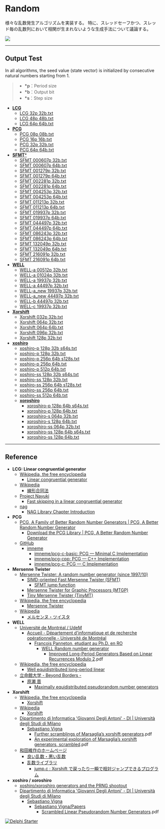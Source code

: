 # Random
様々な乱数発生アルゴリズムを実装する。
特に、スレッドセーフかつ、スレッド毎の乱数列において相関が生まれないような生成手法について議論する。

![](https://github.com/LUXOPHIA/Random/raw/master/--------/_SCREENSHOT/Random.gif)

----
## Output Test
In all algorithms, the seed value (state vector) is initialized by consecutive natural numbers starting from 1.

> * **\*p**：Period size
> * **\*b**：Output bit
> * **\*s**：Step size

* [**LCG**](https://github.com/LUXOPHIA/Random/tree/master/--------/_OUTPUT/LCG)
    * [LCG 32p 32b.txt](https://github.com/LUXOPHIA/Random/blob/master/--------/_OUTPUT/LCG/LCG%2032p%2032b.txt)
    * [LCG 48p 48b.txt](https://github.com/LUXOPHIA/Random/blob/master/--------/_OUTPUT/LCG/LCG%2048p%2048b.txt)
    * [LCG 64p 64b.txt](https://github.com/LUXOPHIA/Random/blob/master/--------/_OUTPUT/LCG/LCG%2064p%2064b.txt)
* [**PCG**](https://github.com/LUXOPHIA/Random/tree/master/--------/_OUTPUT/PCG)
    * [PCG 08p 08b.txt](https://github.com/LUXOPHIA/Random/blob/master/--------/_OUTPUT/PCG/PCG%2008p%2008b.txt)
    * [PCG 16p 16b.txt](https://github.com/LUXOPHIA/Random/blob/master/--------/_OUTPUT/PCG/PCG%2016p%2016b.txt)
    * [PCG 32p 32b.txt](https://github.com/LUXOPHIA/Random/blob/master/--------/_OUTPUT/PCG/PCG%2032p%2032b.txt)
    * [PCG 64p 64b.txt](https://github.com/LUXOPHIA/Random/blob/master/--------/_OUTPUT/PCG/PCG%2064p%2064b.txt)
* [**SFMT***](https://github.com/LUXOPHIA/Random/tree/master/--------/_OUTPUT/SFMT)
    * [SFMT 000607p 32b.txt](https://github.com/LUXOPHIA/Random/blob/master/--------/_OUTPUT/SFMT/SFMT%20000607p%2032b.txt)
    * [SFMT 000607p 64b.txt](https://github.com/LUXOPHIA/Random/blob/master/--------/_OUTPUT/SFMT/SFMT%20000607p%2064b.txt)
    * [SFMT 001279p 32b.txt](https://github.com/LUXOPHIA/Random/blob/master/--------/_OUTPUT/SFMT/SFMT%20001279p%2032b.txt)
    * [SFMT 001279p 64b.txt](https://github.com/LUXOPHIA/Random/blob/master/--------/_OUTPUT/SFMT/SFMT%20001279p%2064b.txt)
    * [SFMT 002281p 32b.txt](https://github.com/LUXOPHIA/Random/blob/master/--------/_OUTPUT/SFMT/SFMT%20002281p%2032b.txt)
    * [SFMT 002281p 64b.txt](https://github.com/LUXOPHIA/Random/blob/master/--------/_OUTPUT/SFMT/SFMT%20002281p%2064b.txt)
    * [SFMT 004253p 32b.txt](https://github.com/LUXOPHIA/Random/blob/master/--------/_OUTPUT/SFMT/SFMT%20004253p%2032b.txt)
    * [SFMT 004253p 64b.txt](https://github.com/LUXOPHIA/Random/blob/master/--------/_OUTPUT/SFMT/SFMT%20004253p%2064b.txt)
    * [SFMT 011213p 32b.txt](https://github.com/LUXOPHIA/Random/blob/master/--------/_OUTPUT/SFMT/SFMT%20011213p%2032b.txt)
    * [SFMT 011213p 64b.txt](https://github.com/LUXOPHIA/Random/blob/master/--------/_OUTPUT/SFMT/SFMT%20011213p%2064b.txt)
    * [SFMT 019937p 32b.txt](https://github.com/LUXOPHIA/Random/blob/master/--------/_OUTPUT/SFMT/SFMT%20019937p%2032b.txt)
    * [SFMT 019937p 64b.txt](https://github.com/LUXOPHIA/Random/blob/master/--------/_OUTPUT/SFMT/SFMT%20019937p%2064b.txt)
    * [SFMT 044497p 32b.txt](https://github.com/LUXOPHIA/Random/blob/master/--------/_OUTPUT/SFMT/SFMT%20044497p%2032b.txt)
    * [SFMT 044497p 64b.txt](https://github.com/LUXOPHIA/Random/blob/master/--------/_OUTPUT/SFMT/SFMT%20044497p%2064b.txt)
    * [SFMT 086243p 32b.txt](https://github.com/LUXOPHIA/Random/blob/master/--------/_OUTPUT/SFMT/SFMT%20086243p%2032b.txt)
    * [SFMT 086243p 64b.txt](https://github.com/LUXOPHIA/Random/blob/master/--------/_OUTPUT/SFMT/SFMT%20086243p%2064b.txt)
    * [SFMT 132049p 32b.txt](https://github.com/LUXOPHIA/Random/blob/master/--------/_OUTPUT/SFMT/SFMT%20132049p%2032b.txt)
    * [SFMT 132049p 64b.txt](https://github.com/LUXOPHIA/Random/blob/master/--------/_OUTPUT/SFMT/SFMT%20132049p%2064b.txt)
    * [SFMT 216091p 32b.txt](https://github.com/LUXOPHIA/Random/blob/master/--------/_OUTPUT/SFMT/SFMT%20216091p%2032b.txt)
    * [SFMT 216091p 64b.txt](https://github.com/LUXOPHIA/Random/blob/master/--------/_OUTPUT/SFMT/SFMT%20216091p%2064b.txt)
* [**WELL**](https://github.com/LUXOPHIA/Random/tree/master/--------/_OUTPUT/WELL)
    * [WELL-a 00512p 32b.txt](https://github.com/LUXOPHIA/Random/blob/master/--------/_OUTPUT/WELL/WELL-a%2000512p%2032b.txt)
    * [WELL-a 01024p 32b.txt](https://github.com/LUXOPHIA/Random/blob/master/--------/_OUTPUT/WELL/WELL-a%2001024p%2032b.txt)
    * [WELL-a 19937p 32b.txt](https://github.com/LUXOPHIA/Random/blob/master/--------/_OUTPUT/WELL/WELL-a%2019937p%2032b.txt)
    * [WELL-a 44497p 32b.txt](https://github.com/LUXOPHIA/Random/blob/master/--------/_OUTPUT/WELL/WELL-a%2044497p%2032b.txt)
    * [WELL-a_new 19937p 32b.txt](https://github.com/LUXOPHIA/Random/blob/master/--------/_OUTPUT/WELL/WELL-a_new%2019937p%2032b.txt)
    * [WELL-a_new 44497p 32b.txt](https://github.com/LUXOPHIA/Random/blob/master/--------/_OUTPUT/WELL/WELL-a_new%2044497p%2032b.txt)
    * [WELL-b 44497p 32b.txt](https://github.com/LUXOPHIA/Random/blob/master/--------/_OUTPUT/WELL/WELL-b%2044497p%2032b.txt)
    * [WELL-c 19937p 32b.txt](https://github.com/LUXOPHIA/Random/blob/master/--------/_OUTPUT/WELL/WELL-c%2019937p%2032b.txt)
* [**Xorshift**](https://github.com/LUXOPHIA/Random/tree/master/--------/_OUTPUT/Xorshift)
    * [Xorshift 032p 32b.txt](https://github.com/LUXOPHIA/Random/blob/master/--------/_OUTPUT/Xorshift/Xorshift%20032p%2032b.txt)
    * [Xorshift 064p 32b.txt](https://github.com/LUXOPHIA/Random/blob/master/--------/_OUTPUT/Xorshift/Xorshift%20064p%2032b.txt)
    * [Xorshift 064p 64b.txt](https://github.com/LUXOPHIA/Random/blob/master/--------/_OUTPUT/Xorshift/Xorshift%20064p%2064b.txt)
    * [Xorshift 096p 32b.txt](https://github.com/LUXOPHIA/Random/blob/master/--------/_OUTPUT/Xorshift/Xorshift%20096p%2032b.txt)
    * [Xorshift 128p 32b.txt](https://github.com/LUXOPHIA/Random/blob/master/--------/_OUTPUT/Xorshift/Xorshift%20128p%2032b.txt)
* [**xoshiro**](https://github.com/LUXOPHIA/Random/tree/master/--------/_OUTPUT/xoshiro)
    * [xoshiro-p 128p 32b s64s.txt](https://github.com/LUXOPHIA/Random/blob/master/--------/_OUTPUT/xoshiro/xoshiro-p%20128p%2032b%20s64s.txt)
    * [xoshiro-p 128p 32b.txt](https://github.com/LUXOPHIA/Random/blob/master/--------/_OUTPUT/xoshiro/xoshiro-p%20128p%2032b.txt)
    * [xoshiro-p 256p 64b s128s.txt](https://github.com/LUXOPHIA/Random/blob/master/--------/_OUTPUT/xoshiro/xoshiro-p%20256p%2064b%20s128s.txt)
    * [xoshiro-p 256p 64b.txt](https://github.com/LUXOPHIA/Random/blob/master/--------/_OUTPUT/xoshiro/xoshiro-p%20256p%2064b.txt)
    * [xoshiro-p 512p 64b.txt](https://github.com/LUXOPHIA/Random/blob/master/--------/_OUTPUT/xoshiro/xoshiro-p%20512p%2064b.txt)
    * [xoshiro-ss 128p 32b s64s.txt](https://github.com/LUXOPHIA/Random/blob/master/--------/_OUTPUT/xoshiro/xoshiro-ss%20128p%2032b%20s64s.txt)
    * [xoshiro-ss 128p 32b.txt](https://github.com/LUXOPHIA/Random/blob/master/--------/_OUTPUT/xoshiro/xoshiro-ss%20128p%2032b.txt)
    * [xoshiro-ss 256p 64b s128s.txt](https://github.com/LUXOPHIA/Random/blob/master/--------/_OUTPUT/xoshiro/xoshiro-ss%20256p%2064b%20s128s.txt)
    * [xoshiro-ss 256p 64b.txt](https://github.com/LUXOPHIA/Random/blob/master/--------/_OUTPUT/xoshiro/xoshiro-ss%20256p%2064b.txt)
    * [xoshiro-ss 512p 64b.txt](https://github.com/LUXOPHIA/Random/blob/master/--------/_OUTPUT/xoshiro/xoshiro-ss%20512p%2064b.txt)
    * [**xoroshiro**](https://github.com/LUXOPHIA/Random/tree/master/--------/_OUTPUT/xoshiro/xoroshiro)
        * [xoroshiro-p 128p 64b s64s.txt](https://github.com/LUXOPHIA/Random/blob/master/--------/_OUTPUT/xoshiro/xoroshiro/xoroshiro-p%20128p%2064b%20s64s.txt)
        * [xoroshiro-p 128p 64b.txt](https://github.com/LUXOPHIA/Random/blob/master/--------/_OUTPUT/xoshiro/xoroshiro/xoroshiro-p%20128p%2064b.txt)
        * [xoroshiro-s 064p 32b.txt](https://github.com/LUXOPHIA/Random/blob/master/--------/_OUTPUT/xoshiro/xoroshiro/xoroshiro-s%20064p%2032b.txt)
        * [xoroshiro-s 128p 64b.txt](https://github.com/LUXOPHIA/Random/blob/master/--------/_OUTPUT/xoshiro/xoroshiro/xoroshiro-s%20128p%2064b.txt)
        * [xoroshiro-ss 064p 32b.txt](https://github.com/LUXOPHIA/Random/blob/master/--------/_OUTPUT/xoshiro/xoroshiro/xoroshiro-ss%20064p%2032b.txt)
        * [xoroshiro-ss 128p 64b s64s.txt](https://github.com/LUXOPHIA/Random/blob/master/--------/_OUTPUT/xoshiro/xoroshiro/xoroshiro-ss%20128p%2064b%20s64s.txt)
        * [xoroshiro-ss 128p 64b.txt](https://github.com/LUXOPHIA/Random/blob/master/--------/_OUTPUT/xoshiro/xoroshiro/xoroshiro-ss%20128p%2064b.txt)

----
## Reference

* **LCG: Linear congruential generator**
    * [Wikipedia, the free encyclopedia](https://en.wikipedia.org)
        * [Linear congruential generator](https://en.wikipedia.org/wiki/Linear_congruential_generator)
    * [Wikipedia](https://ja.wikipedia.org)
        * [線形合同法](https://ja.wikipedia.org/wiki/線形合同法)
    * [Project Nayuki](https://www.nayuki.io)
        * [Fast skipping in a linear congruential generator](https://www.nayuki.io/page/fast-skipping-in-a-linear-congruential-generator)
    * [nag](https://www.nag.co.uk)
        * [NAG Library Chapter Introduction](https://www.nag.co.uk/numeric/fl/nagdoc_fl23/pdf/G05/g05intro.pdf)
* **PCG**
  * [PCG, A Family of Better Random Number Generators | PCG, A Better Random Number Generator](http://www.pcg-random.org)
      * [Download the PCG Library | PCG, A Better Random Number Generator](http://www.pcg-random.org/download.html)
  * [GitHub](https://github.com)
      * [imneme](https://github.com/imneme)
          * [imneme/pcg-c-basic: PCG — Minimal C Implementation](https://github.com/imneme/pcg-c-basic)
          * [imneme/pcg-cpp: PCG — C++ Implementation](https://github.com/imneme/pcg-cpp)
          * [imneme/pcg-c: PCG — C Implementation](https://github.com/imneme/pcg-c)
* **Mersenne Twister**
    * [Mersenne Twister: A random number generator (since 1997/10)](http://www.math.sci.hiroshima-u.ac.jp/~m-mat/MT/mt.html)
        * [SIMD-oriented Fast Mersenne Twister (SFMT)](http://www.math.sci.hiroshima-u.ac.jp/~m-mat/MT/SFMT/index-jp.html)
            * [SFMT jump function](http://www.math.sci.hiroshima-u.ac.jp/~m-mat/MT/SFMT/JUMP/index-jp.html)
        * [Mersenne Twister for Graphic Processors (MTGP)](http://www.math.sci.hiroshima-u.ac.jp/~m-mat/MT/MTGP/index-jp.html)
        * [Tiny Mersenne Twister (TinyMT)](http://www.math.sci.hiroshima-u.ac.jp/~m-mat/MT/TINYMT/index-jp.html)
    * [Wikipedia, the free encyclopedia](https://en.wikipedia.org)
        * [Mersenne Twister](https://en.wikipedia.org/wiki/Mersenne_Twister)
    * [Wikipedia](https://ja.wikipedia.org)
        * [メルセンヌ・ツイスタ](https://ja.wikipedia.org/wiki/メルセンヌ・ツイスタ)
* **WELL**
    * [Université de Montréal / UdeM](http://www.umontreal.ca)
        * [Accueil - Département d'informatique et de recherche opérationnelle - Université de Montréal](http://diro.umontreal.ca/accueil/)
            * [Francois Panneton, etudiant au Ph.D. en RO](http://www.iro.umontreal.ca/~panneton/)
                * [WELL Random number generator](http://www.iro.umontreal.ca/~panneton/WELLRNG.html)
                    * [Improved Long-Period Generators Based on Linear Recurrences Modulo 2](http://www.iro.umontreal.ca/~lecuyer/myftp/papers/lfsr04.pdf).pdf
    * [Wikipedia, the free encyclopedia](https://en.wikipedia.org)
        * [Well equidistributed long-period linear](https://en.wikipedia.org/wiki/Well_equidistributed_long-period_linear)
    * [立命館大学 - Beyond Borders -](http://www.ritsumei.ac.jp)
        * [原瀬 晋](http://www.ritsumei.ac.jp/~harase/harase_jp.html)
            * [Maximally equidistributed pseudorandom number generators](http://www.ritsumei.ac.jp/~harase/megenerators.html)
* **Xorshift**
    * [Wikipedia, the free encyclopedia](https://en.wikipedia.org)
        * [Xorshift](https://en.wikipedia.org/wiki/Xorshift)
    * [Wikipedia](https://ja.wikipedia.org)
        * [Xorshift](https://ja.wikipedia.org/wiki/Xorshift)
    * [Dipartimento di Informatica 'Giovanni Degli Antoni' - DI | Università degli Studi di Milano](http://www.di.unimi.it/ecm/home)
        * [Sebastiano Vigna](http://vigna.di.unimi.it)
            * [Further scramblings of Marsaglia’s xorshift generators](http://vigna.di.unimi.it/ftp/papers/xorshiftplus.pdf).pdf
            * [An experimental exploration of Marsaglia’s xorshift generators, scrambled](http://vigna.di.unimi.it/ftp/papers/xorshift.pdf).pdf
    * [和田維作のホームページ](http://www001.upp.so-net.ne.jp/isaku/)
        * [良い乱数・悪い乱数](http://www001.upp.so-net.ne.jp/isaku/rand.html)
        * [乱数ライブラリ](http://www001.upp.so-net.ne.jp/isaku/rand2.html)
            * [jump.c : Xorshift で戻ったり一瞬で相対ジャンプできるプログラム](http://www001.upp.so-net.ne.jp/isaku/jump.c.html)
* **xoshiro / xoroshiro**
    * [xoshiro/xoroshiro generators and the PRNG shootout](http://xoshiro.di.unimi.it)
    * [Dipartimento di Informatica 'Giovanni Degli Antoni' - DI | Università degli Studi di Milano](http://www.di.unimi.it/ecm/home)
        * [Sebastiano Vigna](http://vigna.di.unimi.it)
            * [Sebastiano Vigna/Papers](http://vigna.di.unimi.it/papers.php)
                * [Scrambled Linear Pseudorandom Number Generators](http://vigna.di.unimi.it/ftp/papers/ScrambledLinear.pdf).pdf

[![Delphi Starter](http://img.en25.com/EloquaImages/clients/Embarcadero/%7B063f1eec-64a6-4c19-840f-9b59d407c914%7D_dx-starter-bn159.png)](https://www.embarcadero.com/jp/products/delphi/starter)
